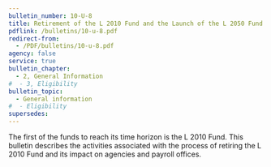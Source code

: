 ```yaml
---
bulletin_number: 10-U-8
title: Retirement of the L 2010 Fund and the Launch of the L 2050 Fund
pdflink: /bulletins/10-u-8.pdf
redirect-from:
  - /PDF/bulletins/10-u-8.pdf
agency: false
service: true
bulletin_chapter:
  - 2, General Information
#  - 3, Eligibility
bulletin_topic:
  - General information
#  - Eligibility
supersedes:
---
```


The first of the funds to reach its time horizon is the L 2010 Fund. This bulletin describes the activities associated with the process of retiring the L 2010 Fund and its impact on agencies and payroll offices.
